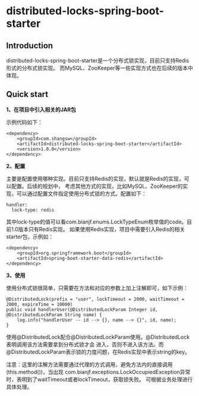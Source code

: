 # distributed-locks-spring-boot-starter
## Introduction
distributed-locks-spring-boot-starter是一个分布式锁实现，目前只支持Redis形式的分布式锁实现。
而MySQL、ZooKeeper等一些实现方式也在后续的版本中体现。

## Quick start
**1、在项目中引入相关的JAR包**

示例代码如下：
```
<dependency>
    <groupId>com.shangsw</groupId>
    <artifactId>distributed-locks-spring-boot-starter</artifactId>
    <version>1.0.0</version>
</dependency>
``` 
**2、配置**

主要是配置使用哪种实现。目前只支持Redis的实现，默认就是Redis的实现，可以配置。后续的规划中，
考虑其他方式的实现，比如MySQL、ZooKeeper的实现，可以通过配置文件指定使用分布式锁的方式。配置如下：
``` 
handler:
  lock-type: redis
``` 
其中lock-type的值可以看com.bianjf.enums.LockTypeEnum枚举值的code。目前1.0版本只有Redis实现。
如果使用Redis实现，项目中需要引入Redis的相关starter包，示例如：
``` 
<dependency>
    <groupId>org.springframework.boot</groupId>
    <artifactId>spring-boot-starter-data-redis</artifactId>
</dependency>
``` 


**3、使用**

使用分布式锁很简单，只需要在方法和对应的参数上加上注解即可，如下示例：
``` 
@DistributedLock(prefix = "user", lockTimeout = 2000, waitTimeout = 2000, expireTime = 10000)
public void handlerUser(@DistributedLockParam Integer id, @DistributedLockParam String name) {
    log.info("handlerUser -- id --> {}, name --> {}", id, name);
}
``` 
使用@DistributedLock配合@DistributedLockParam使用。@DistributedLock表明调用该方法需要拿到分布式锁才会
进入，否则不进入该方法。而@DistributedLockParam表示锁的力度问题，在Redis实现中表示string的key。

注意：这里的注解方法需要通过代理的方式调用，避免方法内的直接调用(this.method())，当出现
com.bianjf.exceptions.LockOccupiedException异常时，表明到了waitTimeout或者lockTimeout，获取锁失败。
可根据业务处理进行具体处理。

